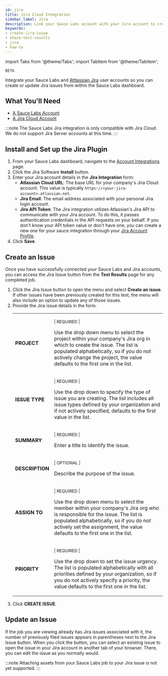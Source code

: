 ```yaml
---
id: jira
title: Jira Cloud Integration
sidebar_label: Jira
description: Link your Sauce Labs account with your Jira account to create an issue directly from the Sauce Labs app.
keywords:
- create-jira-issue
- share-test-results
- jira
- how-to
---
```


import Tabs from '@theme/Tabs';
import TabItem from '@theme/TabItem';

<p><small><span class="highlight beta">BETA</span></small></p>

Integrate your Sauce Labs and [Attlassian Jira](https://www.atlassian.com/software/jira) user accounts so you can create or update Jira issues from within the Sauce Labs dashboard.


## What You'll Need
* [A Sauce Labs Account](https://saucelabs.com/sign-up)
* [A Jira Cloud Account](https://www.atlassian.com/software/jira)

:::note
The Sauce Labs Jira integration is only compatible with Jira Cloud. We do not support Jira Server accounts at this time.
:::


## Install and Set up the Jira Plugin

1. From your Sauce Labs dashboard, navigate to the [Account Integrations](https://app.staging.saucelabs.net/integrations) page.
1. Click the Jira Software **Install** button.
1. Enter your Jira account details in the **Jira Integration** form:
    * **Atlassian Cloud URL**: The base URL for your company's Jira Cloud account. This value is typically `https://<your-jira-account>.atlassian.net`.
    * **Jira Email**: The email address associated with your personal Jira login account.
    * **Jira API Token**: The Jira integration utilizes Atlassian's Jira API to communicate with your Jira account. To do this, it passes authentication credentials in the API requests on your behalf. If you don't know your API token value or don't have one, you can create a new one for your sauce integration through your [Jira Account Profile](https://id.atlassian.com/manage-profile/security/api-tokens).
1. Click **Save**.


## Create an Issue

Once you have successfully connected your Sauce Labs and Jira accounts, you can access the Jira Issue button from the **Test Results** page for any completed job.

1. Click the Jira Issue button to open the menu and select **Create an issue**. If other issues have been previously created for this test, the menu will also include an option to update any of those issues.
1. Provide the Jira issue details in the form.
    <table id="table-api">
        <tr>
         <td><b>PROJECT</b></td>
         <td><p><small>| REQUIRED |</small></p><p>Use the drop down menu to select the project within your company's Jira org in which to create the issue. The list is populated alphabetically, so if you do not actively change the project, the value defaults to the first one in the list.</p></td>
        </tr>
        <tr>
         <td><b>ISSUE TYPE</b></td>
         <td><p><small>| REQUIRED | </small></p><p>Use the drop down to specify the type of issue you are creating. The list includes all issue types defined by your organization and if not actively specified, defaults to the first value in the list.</p></td>
        </tr>
        <tr>
         <td><b>SUMMARY</b></td>
         <td><p><small>| REQUIRED |</small></p><p>Enter a title to identify the issue.</p></td>
        </tr>
        <tr>
         <td><b>DESCRIPTION</b></td>
         <td><p><small>| OPTIONAL |</small></p><p>Describe the purpose of the issue.</p></td>
        </tr>
        <tr>
         <td><b>ASSIGN TO</b></td>
         <td><p><small>| REQUIRED |</small></p><p>Use the drop down menu to select the member within your company's Jira org who is responsible for the issue. The list is populated alphabetically, so if you do not actively set the assignment, the value defaults to the first one in the list.</p></td>
        </tr>
        <tr>
         <td><b>PRIORITY</b></td>
         <td><p><small>| REQUIRED |</small></p><p>Use the drop down to set the issue urgency. The list is populated alphabetically with all priorities defined by your organization, so if you do not actively specify a priority, the value defaults to the first one in the list.</p></td>
        </tr>
    </table>
  1. Click **CREATE ISSUE**.

## Update an Issue

If the job you are viewing already has Jira issues associated with it, the number of previously filed issues appears in parentheses next to the Jira Issue button. When you click the button, you can select an existing issue to open the issue in your Jira account in another tab of your browser. There, you can edit the issue as you normally would.

:::note
Attaching assets from your Sauce Labs job to your Jira issue is not yet supported.
:::
